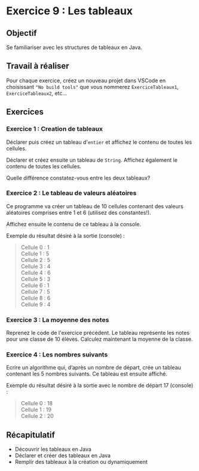 # Exercice 9 : Les tableaux

## Objectif
Se familiariser avec les structures de tableaux en Java.

## Travail à réaliser
Pour chaque exercice, créez un nouveau projet dans VSCode en choisissant `"No build tools"` que vous nommerez `ExerciceTableaux1`, `ExerciceTableaux2`, etc…

## Exercices

### Exercice 1 : Creation de tableaux
Déclarer puis créez un tableau d'`entier` et affichez le contenu de toutes les cellules. 

Déclarer et créez ensuite un tableau de `String`. Affichez également le contenu de toutes les cellules. 

Quelle différence constatez-vous entre les deux tableaux? 

### Exercice 2 : Le tableau de valeurs aléatoires 
Ce programme va créer un tableau de 10 cellules contenant des valeurs aléatoires comprises entre 1 et 6 (utilisez des constantes!).  

Affichez ensuite le contenu de ce tableau à la console.  

Exemple du résultat désiré à la sortie (console) : 

>Cellule 0 : 1 <br>
>Cellule 1 : 5 <br>
>Cellule 2 : 5 <br>
>Cellule 3 : 4 <br>
>Cellule 4 : 6 <br>
>Cellule 5 : 3 <br>
>Cellule 6 : 1 <br>
>Cellule 7 : 5 <br>
>Cellule 8 : 6 <br>
>Cellule 9 : 4 <br>

### Exercice 3 : La moyenne des notes
Reprenez le code de l'exercice précédent. Le tableau représente les notes pour une classe de 10 élèves. Calculez maintenant la moyenne de la classe. 

### Exercice 4 : Les nombres suivants 
Ecrire un algorithme qui, d’après un nombre de départ, crée un tableau contenant les 5 nombres suivants. Ce tableau est ensuite affiché.  

Exemple du résultat désiré à la sortie avec le nombre de départ 17 (console) : 

>Cellule 0 : 18 <br>
>Cellule 1 : 19 <br>
>Cellule 2 : 20 <br>

## Récapitulatif 
- Découvrir les tableaux en Java
- Déclarer et créer des tableaux en Java
- Remplir des tableaux à la création ou dynamiquement